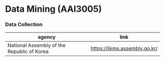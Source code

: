 # Data Mining (AAI3005)

### Data Collection

| agency | link |
| -- | -- |
| National Assembly of the Republic of Korea | https://likms.assembly.go.kr/|
